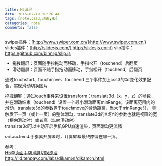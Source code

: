 ```yaml
---
title: H5滑屏
date: 2016-07-18 20:26:44  
tags: [note,css3,动画,H5]
categories: note
comments: false
---
```

swiper插件：[http://www.swiper.com.cn/](http://www.swiper.com.cn/)  
slides插件：[http://slidesjs.com/](http://slidesjs.com/)
slip插件： https://github.com/binnng/slip.js  

 
- 拖拽翻屏：页面随手指拖动而移动，手指松开（touchend）后翻页  
- 滑动翻屏：页面不随手指拖动而移动，手指松开（touchend）后翻页    

 通过touchstart、touchmove、touchend 三个事件加上css3的3d变化效果配合，实现滑动切换图片  

 拖拽翻屏：通过touch事件来设置transform：translate3d（x，y，z）的参数，并在滑动结束（touchend）设置一个最小滑动距离minRange，该距离范围内的滑动，translate3d的参数等于touchmove的滑动距离，当大于minRange时， 则触发下一页（或上一页）的整体滑动，translate3d的X或Y的参数也就是视窗的宽（横向滑动时）或者高（纵向滑动时）  
translate3d可以主动开启手机GPU加速渲染，页面滑动更流畅
 
ontouchend:手指离开屏幕时，计算屏幕最终停留在哪一页。


参考：  
[H5单页面手势滑屏切换原理](http://www.cnblogs.com/onepixel/p/5300445.html?hmsr=toutiao.io&utm_medium=toutiao.io&utm_source=toutiao.io)  
http://tid.tenpay.com/labs/dikamon/dikamon.html   

